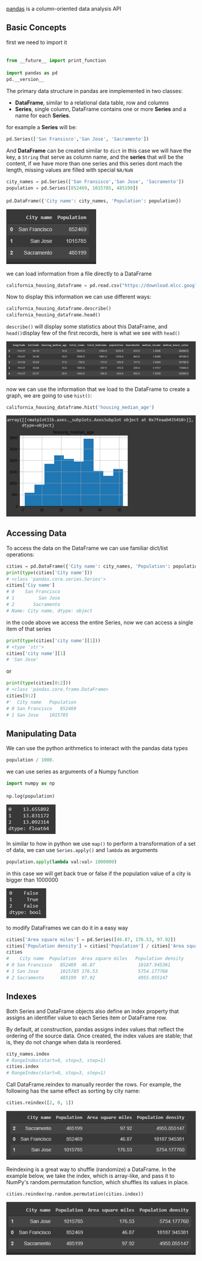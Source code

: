 [pandas](http://pandas.pydata.org/pandas-docs/stable/index.html) is a column-oriented data analysis API

## Basic Concepts

first we need to import it

```python

from __future__ import print_function

import pandas as pd
pd.__version__

```

The primary data structure in pandas are inmplemented in two classes:

* **DataFrame**, similar to a relational data table, row and columns
* **Series**, single column, DataFrame contains one or more **Series** and a name for each **Series**.

for example a **Series** will be:

```python
pd.Series(['San Fransisco','San Jose', 'Sacramento'])
```

And **DataFrame** can be created similar to `dict` in this case we will have the key, a `String` that serve as column name, and the **series** that will be the content, if we have more than one series  and this series dont mach the length, missing values are filled with special `NA/NaN`

```python
city_names = pd.Series(['San Fransisco','San Jose', 'Sacramento'])
population = pd.Series([852469, 1015785, 485199])

pd.DataFrame({'City name': city_names, 'Population': population})
```

![009.DataFrame](../images/009_DataFrame.png)

we can load information from a file directly to a DataFrame

```python
california_housing_dataframe = pd.read.csv("https://download.mlcc.google.com/mledu-datasets/california_housing_train.csv", sep = ',')
```
Now to display this information we can use different ways:

```python
california_housing_dataframe.describe()
california_housing_dataframe.head()
```

`describe()` will display some statistics about this DataFrame, and `head()`display few of the first records,
here is what we see with `head()`

![010_pandas_head](../images/010_pandas_head.png)

now we can use the information that we load to the DataFrame to create a graph, we are going to use `hist()`:

```python
california_housing_dataframe.hist('housing_median_age')
```

![hist](../images/011_pandas_hist.png)


## Accessing Data

To access the data on the DataFrame we can use familiar dict/list operations:

```python
cities = pd.DataFrame({'City name': city_names, 'Population': population})
print(type(cities['City name']))
# <class 'pandas.core.series.Series'>
cities['Ciy name']
# 0    San Francisco
# 1         San Jose
# 2       Sacramento
# Name: City name, dtype: object
```

in the code above we access the entire Series, now we can access a single item of that series

```python
print(type(cities['city name'][1]))
# <type 'str'>
cities['city name'][1]
# 'San Jose'
```

or

```python
print(type(cities[0:2]))
# <class 'pandas.core.frame.DataFrame>
cities[0:2]
#' 	City name	Population
# 0	San Francisco	852469
# 1	San Jose	1015785
```

## Manipulating Data

We can use the python arithmetics to interact with the pandas data types

```python
population / 1000.
```

we can use series as arguments of a Numpy function

```python
import numpy as np

np.log(population)
```

![012_nplog](../images/012_nplog.png)

In similar to how in python we use `map()` to perform a transformation of a set of data, we can use `Series.apply()` and `lambda` as arguments

```python
population.apply(lambda val:val> 1000000)
```
in this case we will get back true or false if the population value of a city is bigger than $1000000$

![013_apply_Function](../images/013_apply_Function.png)

to modify DataFrames we can do it in a easy way

```python
cities['Area square miles'] = pd.Series([46.87, 176.53, 97.92])
cities['Population density'] = cities['Population'] / cities['Area square miles']
cities
#    City name	Population	Area square miles	Population density
# 0	San Francisco	852469	46.87	             18187.945381
# 1	San Jose	    1015785	176.53	             5754.177760
# 2	Sacramento	    485199	97.92	             4955.055147
```

## Indexes

Both Series and DataFrame objects also define an index property that assigns an identifier value to each Series item or DataFrame row.

By default, at construction, pandas assigns index values that reflect the ordering of the source data. Once created, the index values are stable; that is, they do not change when data is reordered.

```python
city_names.index
# RangeIndex(start=0, stop=3, step=1)
cities.index
# RangeIndex(start=0, stop=3, step=1)
```

Call DataFrame.reindex to manually reorder the rows. For example, the following has the same effect as sorting by city name:

```python
cities.reindex([2, 0, 1])
```
![014_reindex](../images/014_reindex.png)

Reindexing is a great way to shuffle (randomize) a DataFrame. In the example below, we take the index, which is array-like, and pass it to NumPy's random.permutation function, which shuffles its values in place.

```python
cities.reindex(np.random.permutation(cities.index))
```

![015_permutations](../images/015_permutations.png)
